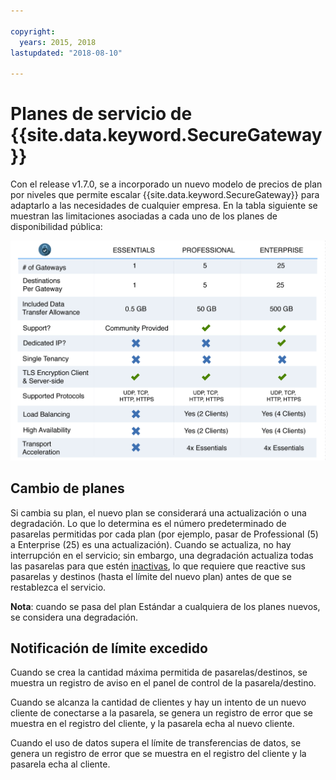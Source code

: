 ```yaml
---

copyright:
  years: 2015, 2018
lastupdated: "2018-08-10"

---
```


# Planes de servicio de {{site.data.keyword.SecureGateway}}

Con el release v1.7.0, se a incorporado un nuevo modelo de precios de plan por niveles que permite escalar {{site.data.keyword.SecureGateway}} para adaptarlo a las necesidades de cualquier empresa.  En la tabla siguiente se muestran las limitaciones asociadas a cada uno de los planes de disponibilidad pública:

![Modelo de plan por niveles](./images/planDetails.png?raw=true "Modelo de plan por niveles")

## Cambio de planes
Si cambia su plan, el nuevo plan se considerará una actualización o una degradación.  Lo que lo determina es el número predeterminado de pasarelas permitidas por cada plan (por ejemplo, pasar de Professional (5) a Enterprise (25) es una actualización).  Cuando se actualiza, no hay interrupción en el servicio; sin embargo, una degradación actualiza todas las pasarelas para que estén [inactivas](/docs/services/SecureGateway/securegateway_faq.html#states), lo que requiere que reactive sus pasarelas y destinos (hasta el límite del nuevo plan) antes de que se restablezca el servicio.

<b>Nota</b>: cuando se pasa del plan Estándar a cualquiera de los planes nuevos, se considera una degradación.


## Notificación de límite excedido
Cuando se crea la cantidad máxima permitida de pasarelas/destinos, se muestra un registro de aviso en el panel de control de la pasarela/destino.

Cuando se alcanza la cantidad de clientes y hay un intento de un nuevo cliente de conectarse a la pasarela, se genera un registro de error que se muestra en el registro del cliente, y la pasarela echa al nuevo cliente.

Cuando el uso de datos supera el límite de transferencias de datos, se genera un registro de error que se muestra en el registro del cliente y la pasarela echa al cliente.
